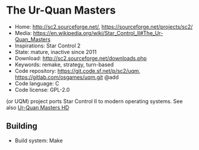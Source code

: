 # The Ur-Quan Masters

- Home: http://sc2.sourceforge.net/, https://sourceforge.net/projects/sc2/
- Media: https://en.wikipedia.org/wiki/Star_Control_II#The_Ur-Quan_Masters
- Inspirations: Star Control 2
- State: mature, inactive since 2011
- Download: http://sc2.sourceforge.net/downloads.php
- Keywords: remake, strategy, turn-based
- Code repository: https://git.code.sf.net/p/sc2/uqm, https://gitlab.com/osgames/uqm.git @add
- Code language: C
- Code license: GPL-2.0

(or UQM) project ports Star Control II to modern operating systems.
See also [Ur-Quan Masters HD](https://sourceforge.net/projects/urquanmastershd/)

## Building

- Build system: Make
